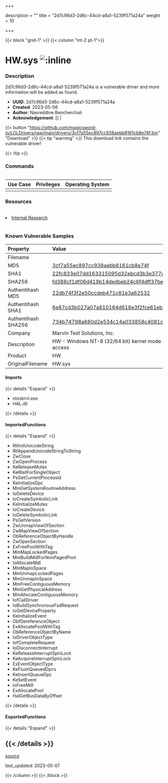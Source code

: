 +++

description = ""
title = "2d7c96d3-2d6c-44cd-a8a1-5239f571a24a"
weight = 10

+++


{{< block "grid-1" >}}
{{< column "mt-2 pt-1">}}


# HW.sys ![:inline](/images/twitter_verified.png) 


### Description

2d7c96d3-2d6c-44cd-a8a1-5239f571a24a is a vulnerable driver and more information will be added as found.
- **UUID**: 2d7c96d3-2d6c-44cd-a8a1-5239f571a24a
- **Created**: 2023-05-06
- **Author**: Nasreddine Bencherchali
- **Acknowledgement**: [] | [](https://twitter.com/)

{{< button "https://github.com/magicsword-io/LOLDrivers/raw/main/drivers/3cf7a55ec897cc938aebb8161cb8e74f.bin" "Download" >}}
{{< tip "warning" >}}
This download link contains the vulnerable driver!

{{< /tip >}}

### Commands

```

```

| Use Case | Privileges | Operating System | 
|:---- | ---- | ---- |
|  |  |  |

### Resources
<br>
<li><a href="Internal Research">Internal Research</a></li>
<br>

### Known Vulnerable Samples

| Property           | Value |
|:-------------------|:------|
| Filename           |  |
| MD5                | [3cf7a55ec897cc938aebb8161cb8e74f](https://www.virustotal.com/gui/file/3cf7a55ec897cc938aebb8161cb8e74f) |
| SHA1               | [22fc833e07dd163315095d32ebcd3b3e377c33a4](https://www.virustotal.com/gui/file/22fc833e07dd163315095d32ebcd3b3e377c33a4) |
| SHA256             | [fd388cf1df06d419b14dedbeb24c6f4dff37bea26018775f09d56b3067f0de2c](https://www.virustotal.com/gui/file/fd388cf1df06d419b14dedbeb24c6f4dff37bea26018775f09d56b3067f0de2c) |
| Authentihash MD5   | [22db74f3f2e50ccdeb471c81e3a62532](https://www.virustotal.com/gui/search/authentihash%253A22db74f3f2e50ccdeb471c81e3a62532) |
| Authentihash SHA1  | [6e87cd3b027a07a810164d618e3f2fce61eb6ec4](https://www.virustotal.com/gui/search/authentihash%253A6e87cd3b027a07a810164d618e3f2fce61eb6ec4) |
| Authentihash SHA256| [734b74798a680d2e534c14a033858c4081c7879af1f48037d9d5483aa27a7e90](https://www.virustotal.com/gui/search/authentihash%253A734b74798a680d2e534c14a033858c4081c7879af1f48037d9d5483aa27a7e90) |
| Company           | Marvin Test Solutions, Inc. |
| Description       | HW - Windows NT-8 (32/64 bit) kernel mode driver for PC ports/memory/PCI access |
| Product           | HW |
| OriginalFilename  | HW.sys |


#### Imports
{{< details "Expand" >}}
* ntoskrnl.exe
* HAL.dll

{{< /details >}}
#### ImportedFunctions
{{< details "Expand" >}}
* RtlInitUnicodeString
* RtlAppendUnicodeStringToString
* ZwClose
* ZwOpenProcess
* KeReleaseMutex
* KeWaitForSingleObject
* PsGetCurrentProcessId
* KeInitializeDpc
* MmGetSystemRoutineAddress
* IoDeleteDevice
* IoCreateSymbolicLink
* KeInitializeMutex
* IoCreateDevice
* IoDeleteSymbolicLink
* PsGetVersion
* ZwUnmapViewOfSection
* ZwMapViewOfSection
* ObReferenceObjectByHandle
* ZwOpenSection
* ExFreePoolWithTag
* MmMapLockedPages
* MmBuildMdlForNonPagedPool
* IoAllocateMdl
* MmMapIoSpace
* MmUnmapLockedPages
* MmUnmapIoSpace
* MmFreeContiguousMemory
* MmGetPhysicalAddress
* MmAllocateContiguousMemory
* IofCallDriver
* IoBuildSynchronousFsdRequest
* IoGetDeviceProperty
* KeInitializeEvent
* ObfDereferenceObject
* ExAllocatePoolWithTag
* ObReferenceObjectByName
* IoDriverObjectType
* IofCompleteRequest
* IoDisconnectInterrupt
* KeReleaseInterruptSpinLock
* KeAcquireInterruptSpinLock
* ExEventObjectType
* KeFlushQueuedDpcs
* KeInsertQueueDpc
* KeSetEvent
* IoFreeMdl
* ExAllocatePool
* HalGetBusDataByOffset

{{< /details >}}
#### ExportedFunctions
{{< details "Expand" >}}

{{< /details >}}
-----



[*source*](https://github.com/magicsword-io/LOLDrivers/tree/main/yaml/2d7c96d3-2d6c-44cd-a8a1-5239f571a24a.yaml)

*last_updated:* 2023-05-07








{{< /column >}}
{{< /block >}}
